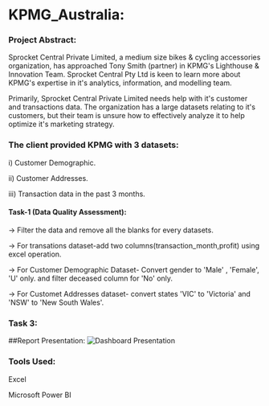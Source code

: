 # KPMG_Australia: 

### Project Abstract:

Sprocket Central Private Limited, a medium size bikes & cycling accessories organization, has approached Tony Smith (partner) in KPMG's Lighthouse & Innovation Team. Sprocket Central Pty Ltd is keen to learn more about KPMG's expertise in it's analytics, information, and modelling team. 

Primarily, Sprocket Central Private Limited needs help with it's customer and transactions data. The organization has a large datasets relating to it's customers, but their team is unsure how to effectively analyze it to help optimize it's marketing strategy.

### The client provided KPMG with 3 datasets:

i) Customer Demographic.

ii) Customer Addresses.

iii) Transaction data in the past 3 months. 

#### Task-1 (Data Quality Assessment):

-> Filter the data and remove all the blanks for every datasets.

-> For transations dataset-add two columns(transaction_month,profit) using excel operation.

-> For Customer Demographic Dataset- Convert gender to 'Male' , 'Female', 'U' only. and filter deceased column for 'No' only. 

-> For Customet Addresses dataset- convert states 'VIC' to 'Victoria' and 'NSW' to 'New South Wales'. 



### Task 3: 

##Report Presentation:
![Dashboard Presentation](https://user-images.githubusercontent.com/110813853/227095162-7c3608f2-594a-41ac-a953-aef11da07ac4.png)



### Tools Used:
Excel

Microsoft Power BI
